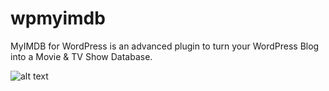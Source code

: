 # wpmyimdb
 MyIMDB for WordPress is an advanced  plugin to turn your WordPress Blog into a Movie & TV Show Database.

 ![alt text](https://i.imgur.com/osxyJvm.png)
